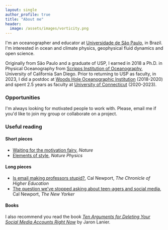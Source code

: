```yaml
---
layout: single
author_profile: true
title: "About me"
header:
  image: /assets/images/vorticity.png
---
```


I'm an oceanographer and educator at [Universidade  de São Paulo](https://www5.usp.br), in Brazil.  I'm interested in ocean and climate physics, geophysical fluid dynamics and open science.

Originally from São Paulo and a graduate of USP, I earned in 2018 a Ph.D. in Physical Oceanography from [Scripps Institution of Oceanography](https://scripps.ucsd.edu), University of California San Diego. Prior to returning to USP as faculty, in 2023, I did a postdoc at [Woods Hole Oceanographic Institution](https://www.whoi.edu) (2018-2020) and spent 2.5 years as faculty at [University of Connecticut](https://www.uconn.edu) (2020-2023).

### Opportunities

I'm always looking for motivated people to work with. Please, email me if you'd like to join my group or collaborate on a project.


### Useful reading 

#### Short pieces
- [Waiting for the motivation fairy](https://www.nature.com/articles/nj7341-127a), *Nature*
- [Elements of style](https://www.nature.com/articles/nphys724),  *Nature Physics*

#### Long pieces
- [Is email making professors stupid?](https://www.chronicle.com/article/is-email-making-professors-stupid/), Cal Newport, *The Chronicle of Higher Education*
- [The question we've stopped asking about teen-agers and social media](https://www.newyorker.com/culture/office-space/the-question-weve-stopped-asking-about-teen-agers-and-social-media), Cal Newport, *The New Yorker*

#### Books

I also recommend you read the book [*Ten Arguments for Deleting Your Social Media Accounts Right Now*](https://www.amazon.com.br/Arguments-Deleting-Social-Media-Accounts/dp/125019668X) by Jaron Lanier.